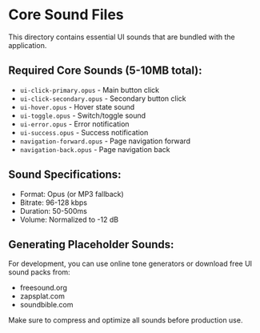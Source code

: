 # Core Sound Files

This directory contains essential UI sounds that are bundled with the application.

## Required Core Sounds (5-10MB total):

- `ui-click-primary.opus` - Main button click
- `ui-click-secondary.opus` - Secondary button click  
- `ui-hover.opus` - Hover state sound
- `ui-toggle.opus` - Switch/toggle sound
- `ui-error.opus` - Error notification
- `ui-success.opus` - Success notification
- `navigation-forward.opus` - Page navigation forward
- `navigation-back.opus` - Page navigation back

## Sound Specifications:

- Format: Opus (or MP3 fallback)
- Bitrate: 96-128 kbps
- Duration: 50-500ms
- Volume: Normalized to -12 dB

## Generating Placeholder Sounds:

For development, you can use online tone generators or download free UI sound packs from:
- freesound.org
- zapsplat.com
- soundbible.com

Make sure to compress and optimize all sounds before production use.